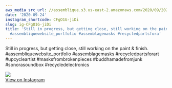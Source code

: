 ```yaml
---
aws_media_src_url: //assemblique.s3.us-east-2.amazonaws.com/2020/09/2020-09-24_03-07-43_UTC.jpg
date: '2020-09-24'
instagram_shortcode: CFgO1G-jiDi
slug: ig-CFgO1G-jiDi
title: 'Still in progress, but getting close, still working on the paint & finish.
  #assembliquewebsite_portfolio #assemblagemasks #recycledpartsfora'
---
```


Still in progress, but getting close, still working on the paint & finish. #assembliquewebsite\_portfolio #assemblagemasks #recycledpartsforart #upcycleartist #masksfrombrokenpieces #buddhamadefromjunk #sonorasoundbox #recycledelectronics 

![](//assemblique.s3.us-east-2.amazonaws.com/2020/09/2020-09-24_03-07-43_UTC.jpg)   
[View on Instagram](https://www.instagram.com/p/CFgO1G-jiDi/)
